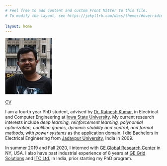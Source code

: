 ```yaml
---
# Feel free to add content and custom Front Matter to this file.
# To modify the layout, see https://jekyllrb.com/docs/themes/#overriding-theme-defaults

layout: home
---
```

![](mypic.png)  

[CV](CV.pdf)

I am a fourth year PhD student, advised by [Dr. Ratnesh Kumar](https://www.ece.iastate.edu/~rkumar/), in Electrical and Computer Engineering at 
[Iowa State University](https://www.ece.iastate.edu/). My current research interests include *deep learning, reinforcement learning, polynomial optimization,
 coalition games, dynamic stability and control, and formal methods*, with *power systems* as the application domain. I did Bachelors in Electrical Engineering
 from [Jadavpur University](http://www.jaduniv.edu.in/), India in 2009.

In summer 2019 and Fall 2020, I interned with [GE Global Research Center](https://www.ge.com/research/) in NY, USA. I also have past industrial experience of 8 years
 at [GE Grid Solutions](https://www.gegridsolutions.com/) and [ITC Ltd.](https://www.itcportal.com/) in India, prior starting my PhD program.

